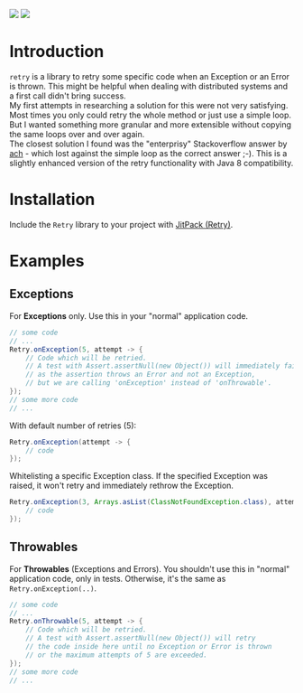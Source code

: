 [![](https://jitci.com/gh/sj14/retry/svg)](https://jitci.com/gh/sj14/retry)
 [![](https://jitpack.io/v/sj14/retry.svg)](https://jitpack.io/#sj14/retry)

# Introduction

`retry` is a library to retry some specific code when an Exception or an Error is thrown. This might be helpful when dealing with distributed systems and a first call didn't bring success.  
My first attempts in researching a solution for this were not very satisfying. Most times you only could retry the whole method or just use a simple loop. But I wanted something more granular and more extensible without copying the same loops over and over again.  
The closest solution I found was the "enterprisy" Stackoverflow answer by [ach](https://stackoverflow.com/a/13240586) - which lost against the simple loop as the correct answer ;-). This is a slightly enhanced version of the retry functionality with Java 8 compatibility.

# Installation

Include the `Retry` library to your project with [JitPack (Retry)](https://jitpack.io/#sj14/retry).

# Examples

## Exceptions

For **Exceptions** only. Use this in your "normal" application code.

```java
// some code
// ...
Retry.onException(5, attempt -> {
    // Code which will be retried.
    // A test with Assert.assertNull(new Object()) will immediately fail
    // as the assertion throws an Error and not an Exception,
    // but we are calling 'onException' instead of 'onThrowable'.
});
// some more code
// ...
```

With default number of retries (5):

```java
Retry.onException(attempt -> {
    // code
});
```

Whitelisting a specific Exception class. If the specified Exception was raised, it won't retry and immediately rethrow the Exception.

```java
Retry.onException(3, Arrays.asList(ClassNotFoundException.class), attempt -> {
    // code
});
```

## Throwables

For **Throwables** (Exceptions and Errors). You shouldn't use this in "normal" application code, only in tests. Otherwise, it's the same as `Retry.onException(..)`.

```java
// some code
// ...
Retry.onThrowable(5, attempt -> {
    // Code which will be retried.
    // A test with Assert.assertNull(new Object()) will retry
    // the code inside here until no Exception or Error is thrown
    // or the maximum attempts of 5 are exceeded.
});
// some more code
// ...
```
